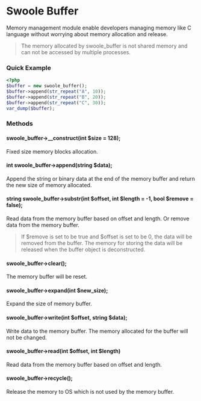 # Swoole Buffer

Memory management module enable developers managing memory like C language without worrying about memory allocation and release.

> The memory allocated by swoole_buffer is not shared memory and can not be accessed by multiple processes.

### Quick Example

``` php
<?php
$buffer = new swoole_buffer();
$buffer->append(str_repeat("A", 10));
$buffer->append(str_repeat("B", 20));
$buffer->append(str_repeat("C", 30));
var_dump($buffer);
```

### Methods

#### swoole_buffer->__construct(int $size = 128);

Fixed size memory blocks allocation.

#### int swoole_buffer->append(string $data);

Append the string or binary data at the end of the memory buffer and return the new size of memory allocated.

#### string swoole_buffer->substr(int $offset, int $length = -1, bool $remove = false);

Read data from the memory buffer based on offset and length. Or remove data from the memory buffer.

> If $remove is set to be true and $offset is set to be 0, the data will be removed from the buffer. The memory for storing the data will be released when the buffer object is deconstructed.

#### swoole_buffer->clear();

The memory buffer will be reset.

#### swoole_buffer->expand(int $new_size);

Expand the size of memory buffer.

#### swoole_buffer->write(int $offset, string $data);

Write data to the memory buffer. The memory allocated for the buffer will not be changed.

#### swoole_buffer->read(int $offset, int $length)

Read data from the memory buffer based on offset and length.

#### swoole_buffer->recycle();

Release the memory to OS which is not used by the memory buffer.



